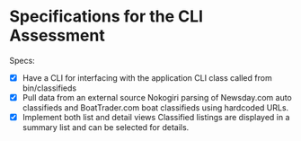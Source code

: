 # Specifications for the CLI Assessment

Specs:
- [X] Have a CLI for interfacing with the application
        CLI class called from bin/classifieds
- [X] Pull data from an external source
        Nokogiri parsing of Newsday.com auto classifieds and BoatTrader.com boat classifieds using hardcoded URLs.
- [X] Implement both list and detail views
        Classified listings are displayed in a summary list and can be selected for details.
